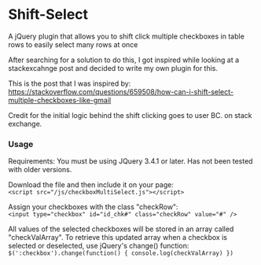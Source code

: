 # Shift-Select
A jQuery plugin that allows you to shift click multiple checkboxes in table rows to easily select many rows at once

After searching for a solution to do this, I got inspired while looking at a stackexcahnge post and decided to write my own plugin for this. 

This is the post that I was inspired by: https://stackoverflow.com/questions/659508/how-can-i-shift-select-multiple-checkboxes-like-gmail

Credit for the initial logic behind the shift clicking goes to user BC. on stack exchange.

### Usage

Requirements: You must be using JQuery 3.4.1 or later. Has not been tested with older versions.

Download the file and then include it on your page: <br/>
`<script src="/js/checkboxMultiSelect.js"></script>`

Assign your checkboxes with the class "checkRow": <br/>
`<input type="checkbox" id="id_chk#" class="checkRow" value="#" />`

All values of the selected checkboxes will be stored in an array called "checkValArray". To retrieve this updated array when a checkbox is selected or deselected, use jQuery's change() function: <br/>
`$(':checkbox').change(function() { console.log(checkValArray) })`
